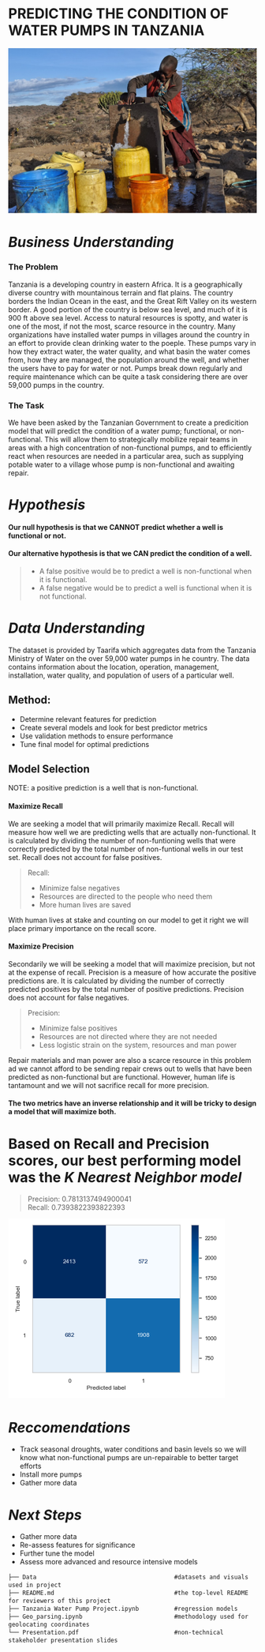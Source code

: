 # PREDICTING THE CONDITION OF WATER PUMPS IN TANZANIA

![](Data/filling_many.jpeg)

# *Business Understanding*

### The Problem

Tanzania is a developing country in eastern Africa. It is a geographically diverse country with mountainous terrain and flat plains. The country borders the Indian Ocean in the east, and the Great Rift Valley on its western border. A good portion of the country is below sea level, and much of it is 900 ft above sea level. Access to natural resources is spotty, and water is one of the most, if not the most, scarce resource in the country. Many organizations have installed water pumps in villages around the country in an effort to provide clean drinking water to the poeple. These pumps vary in how they extract water, the water quality, and what basin the water comes from, how they are managed, the population around the well, and whether the users have to pay for water or not. Pumps break down regularly and require maintenance which can be quite a task considering there are over 59,000 pumps in the country.

### The Task
We have been asked by the Tanzanian Government to create a predicition model that will predict the condition of a water pump; functional, or non-functional. This will allow them to strategically mobilize repair teams in areas with a high concentration of non-functional pumps, and to efficiently react when resources are needed in a particular area, such as supplying potable water to a village whose pump is non-functional and awaiting repair.

# *Hypothesis*

#### Our null hypothesis is that we CANNOT predict whether a well is functional or not.

#### Our alternative hypothesis is that we CAN predict the condition of a well.

> - A false positive would be to predict a well is non-functional when it is functional.   
> - A false negative would be to predict a well is functional when it is not functional.

# *Data Understanding*

The dataset is provided by Taarifa which aggregates data from the Tanzania Ministry of Water on the over 59,000 water pumps in he country. The data contains information about the location, operation, management, installation, water quality, and population of users of a particular well.

## Method:
- Determine relevant features for prediction
- Create several models and look for best predictor metrics
- Use validation methods to ensure performance
- Tune final model for optimal predictions

## Model Selection

NOTE: a positive prediction is a well that is non-functional. 

#### Maximize Recall
We are seeking a model that will primarily maximize Recall. Recall will measure how well we are predicting wells that are actually non-functional. It is calculated by dividing the number of non-funtioning wells that were correctly predicted by the total number of non-funtional wells in our test set. Recall does not account for false positives.

> Recall:
> - Minimize false negatives
> - Resources are directed to the people who need them 
> - More human lives are saved

With human lives at stake and counting on our model to get it right we will place primary importance on the recall score.

#### Maximize Precision
Secondarily we will be seeking a model that will maximize precision, but not at the expense of recall. Precision is a measure of how accurate the positive predictions are. It is calculated by dividing the number of correctly predicted positives by the total number of positive predictions. Precision does not account for false negatives.

> Precision:
> - Minimize false positives
> - Resources are not directed where they are not needed
> - Less logistic strain on the system, resources and man power

Repair materials and man power are also a scarce resource in this problem ad we cannot afford to be sending repair crews out to wells that have been predicted as non-functional but are functional. However, human life is tantamount and we will not sacrifice recall for more precision.

#### The two metrics have an inverse relationship and it will be tricky to design a model that will maximize both.

# Based on Recall and Precision scores, our best performing model was the *K Nearest Neighbor model*

> Precision: 0.7813137494900041    
> Recall: 0.7393822393822393

![](Data/final_confusion_matrix.png)

# *Reccomendations*

- Track seasonal droughts, water conditions and basin levels so we will know what non-functional pumps are un-repairable to better target efforts
- Install more pumps
- Gather more data

# *Next Steps*
- Gather more data
- Re-assess features for significance
- Further tune the model
- Assess more advanced and resource intensive models

```
├── Data                                       #datasets and visuals used in project
├── README.md                                  #the top-level README for reviewers of this project
├── Tanzania Water Pump Project.ipynb          #regression models
├── Geo_parsing.ipynb                          #methodology used for geolocating coordinates
└── Presentation.pdf                           #non-technical stakeholder presentation slides
```

